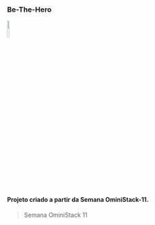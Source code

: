 ### Be-The-Hero

<img style="width: 10%; max-width:400px;" src="https://user-images.githubusercontent.com/62043171/78095946-bbc56100-73ae-11ea-9d05-2de546dc84de.png" />



#### Projeto criado a partir da Semana OminiStack-11.

> Semana OminiStack 11


